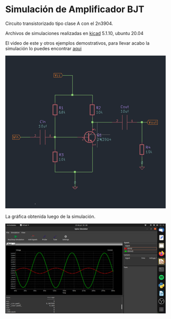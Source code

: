 # Simulación de Amplificador BJT

Circuito transistorizado tipo clase A con el 2n3904. 

Archivos de simulaciones realizadas en [kicad](https://www.kicad.org/) 5.1.10, ubuntu 20.04

El video de este y otros ejemplos demostrativos, para llevar acabo la simulación lo puedes encontrar [aqui](https://www.instagram.com/tv/CRy4PZcAIEp/?utm_source=ig_web_copy_link)

![alt text](https://github.com/jlaica/amp_bjt_claseA/blob/main/circuit_2n3904.png)

La gráfica obtenida luego de la simulación.

![alt text](https://github.com/jlaica/amp_bjt_claseA/blob/main/grafica_bjt.png)
